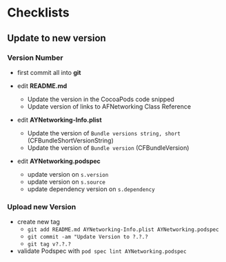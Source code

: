 
# Checklists

## Update to new version

### Version Number ###

- first commit all into **git**

- edit **README.md**
    - Update the version in the CocoaPods code snipped 
    - Update version of links to AFNetworking Class Reference
- edit **AYNetworking-Info.plist**
    - Update the version of `Bundle versions string, short` (CFBundleShortVersionString)
    - Update the version of `Bundle version` (CFBundleVersion)
- edit **AYNetworking.podspec**
    - update version on `s.version` 
    - update version on `s.source`
    - update dependency version on `s.dependency`

### Upload new Version ###

- create new tag
    - `git add README.md AYNetworking-Info.plist AYNetworking.podspec`
    - `git commit -am "Update Version to ?.?.?`
    - `git tag v?.?.?` 
- validate Podspec with `pod spec lint AYNetworking.podspec`
